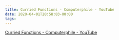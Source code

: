 ```yaml
---
title: Curried Functions - Computerphile - YouTube
date: 2020-04-01T20:58:03-00:00
tags:
---
```


[Curried Functions - Computerphile - YouTube](https://www.youtube.com/watch?v=psmu_VAuiag)
